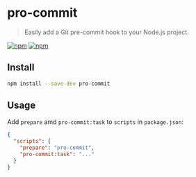 # pro-commit

> Easily add a Git pre-commit hook to your Node.js project.

[![npm](https://img.shields.io/npm/v/pro-commit.svg)](https://www.npmjs.com/package/pro-commit)
[![npm](https://img.shields.io/npm/dt/pro-commit.svg)](https://www.npmjs.com/package/pro-commit)

## Install

```sh
npm install --save-dev pro-commit
```

## Usage

Add `prepare` amd `pro-commit:task` to `scripts` in `package.json`:

```json
{
  "scripts": {
    "prepare": "pro-commit",
    "pro-commit:task": "..."
  }
}
```
